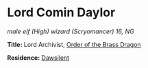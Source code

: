 # Lord Comin Daylor
*male elf (High) wizard (Scryomancer) 16, NG*

**Title:** Lord Archivist, [Order of the Brass Dragon](../Organizations/DraconicOrder/Brass.md)

**Residence:** [Dawsilent](../Cities/Dawsilent.md)


